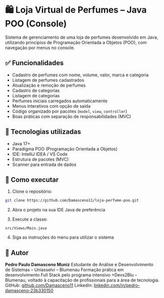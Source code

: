 # 🛍️ Loja Virtual de Perfumes – Java POO (Console)

Sistema de gerenciamento de uma loja de perfumes desenvolvido em Java, utilizando princípios de Programação Orientada a Objetos (POO), com navegação por menus no console.

## ✅ Funcionalidades

* Cadastro de perfumes com nome, volume, valor, marca e categoria
* Listagem de perfumes cadastrados
* Atualização e remoção de perfumes
* Cadastro de categorias
* Listagem de categorias
* Perfumes iniciais carregados automaticamente
* Menus interativos com opção de saída
* Código organizado por pacotes (`model`, `view`, `controller`)
* Boas práticas com separação de responsabilidades (MVC)

## 🧱 Tecnologias utilizadas

* Java 17+
* Paradigma POO (Programação Orientada a Objetos)
* IDE: IntelliJ IDEA / VS Code
* Estrutura de pacotes (MVC)
* Scanner para entrada de dados

## 🚀 Como executar

1. Clone o repositório:

```bash
git clone https://github.com/Damasceno11/loja-perfume-poo.git
```

2. Abra o projeto na sua IDE Java de preferência

3. Execute a classe:

```
src/Views/Main.java
```

4. Siga as instruções do menu para utilizar o sistema


## 👤 Autor

**Pedro Paulo Damasceno Muniz**
Estudante de Análise e Desenvolvimento de Sistemas – Uniasselvi – Blumenau
Formação prática em desenvolvimento Full Stack pelo programa intensivo +Devs2Blu – Blumenau, voltado à capacitação de profissionais para a área de tecnologia.
GitHub: [github.com/Damasceno11](https://github.com/Damasceno11)
LinkedIn: [linkedin.com/in/pedro-damasceno-23b330150](https://www.linkedin.com/in/pedro-damasceno-23b330150/)

